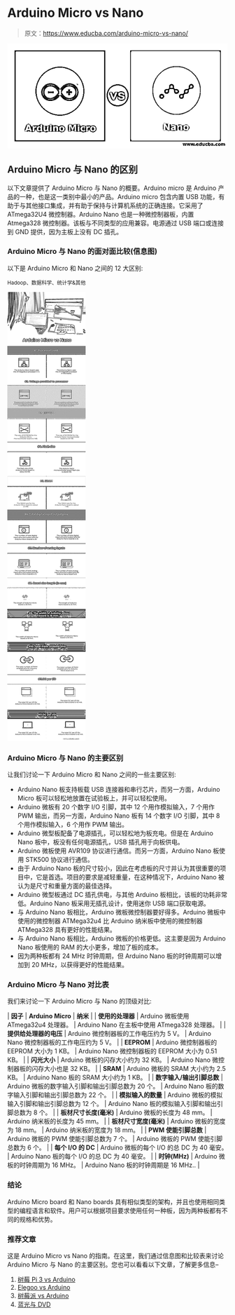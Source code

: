 # Arduino Micro vs Nano

> 原文：<https://www.educba.com/arduino-micro-vs-nano/>

![Arduino Micro vs Nano](img/8f0e586b4a503c8a5504ee57f3ef4f29.png)



## Arduino Micro 与 Nano 的区别

以下文章提供了 Arduino Micro 与 Nano 的概要。Arduino micro 是 Arduino 产品的一种，也是这一类别中最小的产品。Arduino micro 包含内置 USB 功能，有助于与其他接口集成，并有助于保持与计算机系统的正确连接。它采用了 ATmega32U4 微控制器。Arduino Nano 也是一种微控制器板，内置 Atmega328 微控制器。该板与不同类型的应用兼容。电源通过 USB 端口或连接到 GND 提供，因为主板上没有 DC 插孔。

### Arduino Micro 与 Nano 的面对面比较(信息图)

以下是 Arduino Micro 和 Nano 之间的 12 大区别:

<small>Hadoop、数据科学、统计学&其他</small>

![Arduino Micro vs Nano (Infographics)](img/6539bdc105bde41a116a8133d4201e26.png)



### Arduino Micro 与 Nano 的主要区别

让我们讨论一下 Arduino Micro 和 Nano 之间的一些主要区别:

*   Arduino Nano 板支持板载 USB 连接器和串行芯片，而另一方面，Arduino Micro 板可以轻松地放置在试验板上，并可以轻松使用。
*   Arduino 微板有 20 个数字 I/O 引脚，其中 12 个用作模拟输入，7 个用作 PWM 输出，而另一方面，Arduino Nano 板有 14 个数字 I/O 引脚，其中 8 个用作模拟输入，6 个用作 PWM 输出。
*   Arduino 微型板配备了电源插孔，可以轻松地为板充电。但是在 Arduino Nano 板中，板没有任何电源插孔，USB 插孔用于向板供电。
*   Arduino 微板使用 AVR109 协议进行通信。而另一方面，Arduino Nano 板使用 STK500 协议进行通信。
*   由于 Arduino Nano 板的尺寸较小，因此在考虑板的尺寸并认为其很重要的项目中，它是首选。项目的要求是减轻重量，在这种情况下，Arduino Nano 被认为是尺寸和重量方面的最佳选择。
*   Arduino 微型板通过 DC 插孔供电，与其他 Arduino 板相比，该板的功耗非常低。Arduino Nano 板采用无插孔设计，使用迷你 USB 端口获取电源。
*   与 Arduino Nano 板相比，Arduino 微板微控制器要好得多。Arduino 微板中使用的微控制器 ATMega32u4 比 Arduino 纳米板中使用的微控制器 ATMega328 具有更好的性能结果。
*   与 Arduino Nano 板相比，Arduino 微板的价格更低。这主要是因为 Arduino Nano 板使用的 RAM 的大小更多，增加了板的成本。
*   因为两种板都有 24 MHz 时钟周期，但 Arduino Nano 板的时钟周期可以增加到 20 MHz，以获得更好的性能结果。

### Arduino Micro 与 Nano 对比表

我们来讨论一下 Arduino Micro 与 Nano 的顶级对比:

| **因子** | **Arduino Micro** | **纳米** |
| **使用的处理器** | Arduino 微板使用 ATmega32u4 处理器。 | Arduino Nano 在主板中使用 ATmega328 处理器。 |
| **提供给处理器的电压** | Arduino 微控制器板的工作电压约为 5 V。 | Arduino Nano 微控制器板的工作电压约为 5 V。 |
| **EEPROM** | Arduino 微控制器板的 EEPROM 大小为 1 KB。 | Arduino Nano 微控制器板的 EEPROM 大小为 0.51 KB。 |
| **闪光大小** | Arduino 微板的闪存大小约为 32 KB。 | Arduino Nano 微控制器板的闪存大小也是 32 KB。 |
| **SRAM** | Arduino 微板的 SRAM 大小约为 2.5 KB。 | Arduino Nano 板的 SRAM 大小约为 1 KB。 |
| **数字输入/输出引脚总数** | Arduino 微板的数字输入引脚和输出引脚总数为 20 个。 | Arduino Nano 板的数字输入引脚和输出引脚总数为 22 个。 |
| **模拟输入的数量** | Arduino 微板的模拟输入引脚和输出引脚总数为 12 个。 | Arduino Nano 板的模拟输入引脚和输出引脚总数为 8 个。 |
| **板材尺寸长度(毫米)** | Arduino 微板的长度为 48 mm。 | Arduino 纳米板的长度为 45 mm。 |
| **板材尺寸宽度(毫米)** | Arduino 微板的宽度为 18 mm。 | Arduino 纳米板的宽度为 18 mm。 |
| **PWM 使能引脚总数** | Arduino 微板的 PWM 使能引脚总数为 7 个。 | Arduino 微板的 PWM 使能引脚总数为 6 个。 |
| **每个 I/O 的 DC** | Arduino 微板的每个 I/O 的总 DC 为 40 毫安。 | Arduino Nano 板的每个 I/O 的总 DC 为 40 毫安。 |
| **时钟(MHz)** | Arduino 微板的时钟周期为 16 MHz。 | Arduino Nano 板的时钟周期是 16 MHz.. |

### 结论

Arduino Micro board 和 Nano boards 具有相似类型的架构，并且也使用相同类型的编程语言和软件。用户可以根据项目要求使用任何一种板，因为两种板都有不同的规格和优势。

### 推荐文章

这是 Arduino Micro vs Nano 的指南。在这里，我们通过信息图和比较表来讨论 Arduino Micro 与 Nano 的主要区别。您也可以看看以下文章，了解更多信息–

1.  [树莓 Pi 3 vs Arduino](https://www.educba.com/raspberry-pi-3-vs-arduino/)
2.  [Elegoo vs Arduino](https://www.educba.com/elegoo-vs-arduino/)
3.  [树莓派 vs Arduino](https://www.educba.com/raspberry-pi-vs-arduino/)
4.  [蓝光与 DVD](https://www.educba.com/blu-ray-vs-dvd/)





